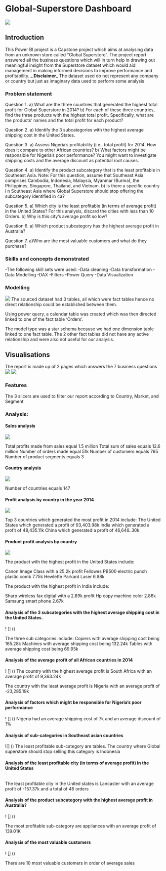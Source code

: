 # Global-Superstore Dashboard

![](https://github.com/Tah-Stephanie/CAPSTONE-PROJECT/blob/main/Cover%20Page.png)

## Introduction
This Power BI project is a Capstone project which aims at analysing data from an unknown store called “Global Superstore”. The project report answered all the business questions which will in turn help in drawing out meaningful insight from the Superstore dataset which would aid management in making informed decisions to improve performance and profitability. 
**_ Disclaimer_** The dataset used do not represent any company or country but just as imaginary data used to perform some analysis

### Problem statement

Question 1. a) What are the three countries that generated the highest total profit for Global Superstore in 2014? b) For each of these three countries, find the three products with the highest total profit. Specifically, what are the products’ names and the total profit for each product? 

Question 2. a) Identify the 3 subcategories with the highest average shipping cost in the United States. 

Question 3. a) Assess Nigeria’s profitability (i.e., total profit) for 2014. How does it compare to other African countries? b) What factors might be responsible for Nigeria’s poor performance? You might want to investigate shipping costs and the average discount as potential root causes. 

Question 4. a) Identify the product subcategory that is the least profitable in Southeast Asia. Note: For this question, assume that Southeast Asia comprises Cambodia, Indonesia, Malaysia, Myanmar (Burma), the Philippines, Singapore, Thailand, and Vietnam. b) Is there a specific country i n Southeast Asia where Global Superstore should stop offering the subcategory identified in 4a?

 Question 5. a) Which city is the least profitable (in terms of average profit) in the United States? For this analysis, discard the cities with less than 10 Orders. b) Why is this city’s average profit so low? 

Question 6. a) Which product subcategory has the highest average profit in Australia?
 
Question 7. a)Who are the most valuable customers and what do they purchase?

### Skills and concepts demonstrated

-The following skill sets were used: 
-Data cleaning
-Data transformation
-Data Modelling
-DAX
-Filters
-Power Query
-Data Visualization

### Modelling
![](https://github.com/Tah-Stephanie/CAPSTONE-PROJECT/blob/main/Data%20Model%20Global%20superstore.png)
The sourced dataset had 3 tables, all which were fact tables hence no direct relationship could be established between them.

Using power query, a calendar table was created which was then directed linked to one of the fact table ‘Orders’.

The model type was a star schema because we had one dimension table linked to one fact table. The 2 other fact tables did not have any active relationship and were also not useful for our analysis.

## Visualisations
The report is made up of 2 pages which answers the 7 business questions
![](https://github.com/Tah-Stephanie/CAPSTONE-PROJECT/blob/main/Global%20Superstore%20Dashboard%201.png)
![](https://github.com/Tah-Stephanie/CAPSTONE-PROJECT/blob/main/Global%20superstore%20Dashboard%202.png)

### Features
The 3 slicers are used to filter our report according to Country, Market, and Segment

### Analysis:

#### Sales analysis

![](https://github.com/Tah-Stephanie/CAPSTONE-PROJECT/blob/main/Sales%20Analysis.png)

Total profits made from sales equal 1.5 million
Total sum of sales equals 12.6 million
Number of orders made equal 51k
Number of customers equals 795
Number of product segments equals 3

#### Country analysis
![](https://github.com/Tah-Stephanie/CAPSTONE-PROJECT/blob/main/Country%20Analysis.png)

Number of countries equals 147
#### Profit analysis by country in the year 2014
![](https://github.com/Tah-Stephanie/CAPSTONE-PROJECT/blob/main/Profit%20analysis%20by%20country.png)

Top 3 countries which generated the most profit in 2014 include:
 The United States which generated a profit of 93,403.98k
 India  which generated a profit of 48,435.11k
 China  which generated a profit of 46,646..30k
 
#### Product profit analysis by country
![](https://github.com/Tah-Stephanie/CAPSTONE-PROJECT/blob/main/Product%20profit%20analysis.png)

The product with the highest profit in the United States include:

Canon Image Class with a 25.2k profit
Fellowes PB500 electric punch plastic comb 7.75k
Hewlette Parkard Laser 6.98k

The product with the highest profit in India include:

Sharp wireless fax digital  with a 2.89k profit
Hp copy machine color 2.86k
Samsung smart phone 2.67k

#### Analysis of the 3 subcategories with the highest average shipping cost in the United States.

! [] ()

The three sub categories include:
Copiers with average shipping cost being 165.28k
Machines with average shipping cost being 132.24k
Tables with average shipping cost being 69.95k


#### Analysis of the average profit of all African countries in 2014
! [] ()
The country with the highest average profit is South Africa with an average profit of 9,363.24k

The country with the least average profit is Nigeria with an average profit of -23,285.19k

#### Analysis of factors which might be responsible for Nigeria’s poor performance

! [] () 
Nigeria had an average shipping cost of 7k and an average discount of 1%

#### Analysis of sub-categories in Southeast asian countries
![] ()
The least profitable sub-category are tables. 
The country where Global superstore should stop selling this category is Indonesia

#### Analysis of the least profitable city (in terms of average profit) in the United States
![]()

The least profitable city in the United states is Lancaster with an average profit of -157.37k and a total of 46 orders

#### Analysis of the  product subcategory with the highest average profit in Australia?

! [] ()

The most profitable sub-category are appliances with an average profit of 139.01K

#### Analysis of the most valuable customers
! [] ()

There are 10 most valuable customers in order of average sales


